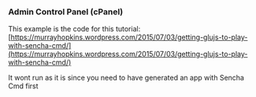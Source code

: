 ### Admin Control Panel (cPanel)

This example is the code for this tutorial: 
[https://murrayhopkins.wordpress.com/2015/07/03/getting-glujs-to-play-with-sencha-cmd/](https://murrayhopkins.wordpress.com/2015/07/03/getting-glujs-to-play-with-sencha-cmd/)

It wont run as it is since you need to have generated an app with Sencha Cmd first

